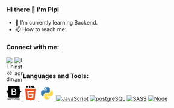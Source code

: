 ### Hi there 👋 I'm Pipi
- 🌱 I’m currently learning Backend.
- 📫 How to reach me:
<h3 align="left">Connect with me:</h3>
<p align="left">

<a href="https://linkedin.com/in/gabriel-apesteguia">
<img align="left" alt="Linkedin" width="22px" src="https://icongr.am/fontawesome/linkedin.svg?size=128&color=70c8ff" />
</a>
<a href="https://www.instagram.com/pipiapesteguia/">
<img align="left" alt="Instagram" width="22px" src="https://icongr.am/fontawesome/instagram.svg?size=128&color=70c8ff" />
</a>

<br />

<!--
**Gabriel-Apesteguia/gabriel-apesteguia** is a ✨ _special_ ✨ repository because its `README.md` (this file) appears on your GitHub profile.

Here are some ideas to get you started:

- 🔭 I’m currently working on ...
- 🌱 I’m currently learning ...
- 👯 I’m looking to collaborate on ...
- 🤔 I’m looking for help with ...
- 💬 Ask me about ...
- 📫 How to reach me: ...
- 😄 Pronouns: ...
- ⚡ Fun fact: ...
-->
<h3 align="left">Languages and Tools:</h3>
<p align="left"> 
<a href="https://getbootstrap.com" target="_blank"> <img src="https://raw.githubusercontent.com/devicons/devicon/master/icons/bootstrap/bootstrap-plain-wordmark.svg" alt="bootstrap" width="40" height="40"/> </a> 
<a href="https://html.spec.whatwg.org/multipage/" target="_blank"> <img src="https://raw.githubusercontent.com/devicons/devicon/master/icons/html5/html5-original-wordmark.svg" alt="html5" width="40" height="40"/> </a>  
<a href="https://www.python.org" target="_blank"> <img src="https://raw.githubusercontent.com/devicons/devicon/master/icons/python/python-original.svg" alt="python" width="40" height="40"/> </a> 
<a href="https://js.org/" target="_blank"> <img src="https://upload.wikimedia.org/wikipedia/commons/9/99/Unofficial_JavaScript_logo_2.svg" alt="JavaScript" width="40" height="40"/></a>
<a href="https://www.postgresql.org/" target="_blank"> <img src="https://www.postgresql.org/media/img/about/press/elephant.png" alt="postgreSQL" width="40" height="40"/></a>
<a href="https://sass-lang.com/" target="_blank"> <img src="https://sass-lang.com/assets/img/logos/logo-b6e1ef6e.svg" alt="SASS" width="40" height="40"/></a>
<a href="https://nodejs.org/es/" target="_blank"> <img src="https://miro.medium.com/max/560/0*IerPr_UrLnVH62a0.png" alt="Node" width="40" height="40"/> </a>

</p>

<br />
